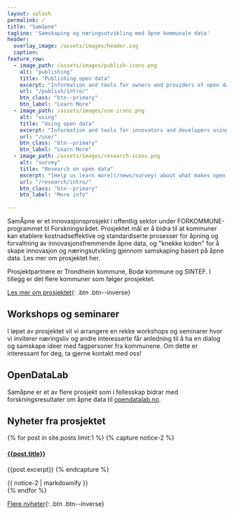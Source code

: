 ```yaml
---
layout: splash
permalink: /
title: "Samåpne"
tagline: 'Samskaping og næringsutvikling med åpne kommunale data'
header:
  overlay_image: /assets/images/header.svg
  caption: 
feature_row:
  - image_path: /assets/images/publish-icons.png
    alt: "publishing"
    title: "Publishing open data"
    excerpt: "Information and tools for owners and providers of open data."
    url: "/publish/intro/"
    btn_class: "btn--primary"
    btn_label: "Learn More"
  - image_path: /assets/images/use-icons.png
    alt: "using"
    title: "Using open data"
    excerpt: "Information and tools for innovators and developers using open data."
    url: "/use/"
    btn_class: "btn--primary"
    btn_label: "Learn More"
  - image_path: /assets/images/research-icons.png
    alt: "survey"
    title: "Research on open data"
    excerpt: "[Help us learn more](/news/survey) about what makes open data easy or difficult to use, and learn more about our research."
    url: "/research/intro/"
    btn_class: "btn--primary"
    btn_label: "More info"
    
---
```


SamÅpne er et innovasjonsprosjekt i offentlig sektor under FORKOMMUNE-programmet til Forskningsrådet. Prosjektet mål er å bidra til at kommuner kan etablere kostnadseffektive og standardiserte prosesser for åpning og forvaltning av innovasjonsfremmende åpne data, og "knekke koden" for å skape innovasjon og næringsutvikling gjennom samskaping basert på åpne data. Les mer om prosjektet her.

Prosjektpartnere er Trondheim kommune, Bodø kommune og SINTEF. I tillegg er det flere kommuner som følger prosjektet.

[Les mer om prosjektet](/om){: .btn .btn--inverse}
## Workshops og seminarer
I løpet av prosjektet vil vi arrangere en rekke workshops og seminarer hvor vi inviterer næringsliv og andre interesserte får anledning til å ha en dialog og samskape ideer med  fagpersoner fra kommunene. Om dette er interessant for deg, ta gjerne kontakt med oss! 
## OpenDataLab
Samåpne er et av flere prosjekt som i fellesskap bidrar med forskningsresultater om åpne data til [opendatalab.no](https://opendatalab.no/).

## Nyheter fra prosjektet
{% for post in site.posts limit:1 %}
{% capture notice-2 %}
#### [{{post.title}}]({{post.url}})
{{post.excerpt}}
{% endcapture %}
<div class="notice--primary">{{ notice-2 | markdownify }}</div>
{% endfor %}

[Flere nyheter](/nyheter){: .btn .btn--inverse}
